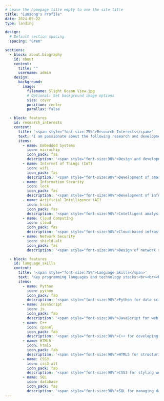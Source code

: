 ```yaml
---
# Leave the homepage title empty to use the site title
title: "Eunsong's Profile"
date: 2024-09-22
type: landing

design:
  # Default section spacing
  spacing: "6rem"

sections:
  - block: about.biography
    id: about
    content:
      title: ""
      username: admin
    design:
      background:
        image:
          filename: Slight Ocean View.jpg
          # Optional: Set background image options
          size: cover
          position: center
          parallax: false

  - block: features
    id: research_interests
    content:
      title: '<span style="font-size:75%">Research Interests</span>'
      text: 'I am passionate about the following research and development areas:<br><br><br><br>'
      items:
        - name: Embedded Systems
          icon: microchip
          icon_pack: fas
          description: '<span style="font-size:90%">Design and development of real-time systems and embedded systems for IoT devices.</span><br><br>'
        - name: Internet of Things (IoT)
          icon: wifi
          icon_pack: fas
          description: '<span style="font-size:90%">Development of smart devices through IoT networks and sensor communication.</span><br><br>'
        - name: Information Security
          icon: lock
          icon_pack: fas
          description: '<span style="font-size:90%">Development of information security solutions including data security, network security, and encryption technologies.</span><br><br>'
        - name: Artificial Intelligence (AI)
          icon: brain
          icon_pack: fas
          description: '<span style="font-size:90%">Intelligent analysis of IoT devices and security systems using AI.</span><br><br>'
        - name: Cloud Computing
          icon: cloud
          icon_pack: fas
          description: '<span style="font-size:90%">Cloud-based infrastructure design for embedded systems and IoT.</span><br><br>'
        - name: Network Security
          icon: shield-alt
          icon_pack: fas
          description: '<span style="font-size:90%">Design of network security protocols for IoT and embedded devices.</span><br><br>'

  - block: features
    id: language_skills
    content:
      title: '<span style="font-size:75%">Language Skills</span>'
      text: 'Key programming languages and technology stacks:<br><br><br><br>'
      items:
        - name: Python
          icon: python
          icon_pack: fab
          description: '<span style="font-size:90%">Python for data science, AI, and web development.</span><br><br>'
        - name: JavaScript
          icon: js
          icon_pack: fab
          description: '<span style="font-size:90%">JavaScript for web and server-side development.</span><br><br>'
        - name: C++
          icon: cpanel
          icon_pack: fab
          description: '<span style="font-size:90%">C++ for developing high-performance applications and systems.</span><br><br>'
        - name: HTML5
          icon: html5
          icon_pack: fab
          description: '<span style="font-size:90%">HTML5 for structuring web pages.</span><br><br>'
        - name: CSS3
          icon: css3-alt
          icon_pack: fab
          description: '<span style="font-size:90%">CSS3 for styling web pages.</span><br><br>'
        - name: SQL
          icon: database
          icon_pack: fas
          description: '<span style="font-size:90%">SQL for managing databases.</span><br><br>'
---
```

